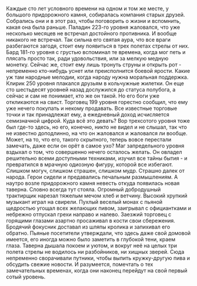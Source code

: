  Каждые сто лет условного времени на одном и том же месте, у большого придорожного камня, собиралась компания старых друзей. Собрались они и в этот раз, чтобы поговорить о жизни и вспомнить, какая она была раньше.
Паладин 223-го уровня жаловался, что уже несколько месяцев не встречал достойного противника. И вообще никакого не встречал. Так сильна его святая аура, что все враги разбегаются загодя, стоит ему появиться в трех полетах стрелы от них.
Бард 181-го уровня с грустью вспоминал те времена, когда мог петь и плясать просто так, ради удовольствия, или за мелкую медную монетку. Сейчас же, стоит ему лишь тронуть струны и открыть рот - непременно кто-нибудь уснет или преисполнится боевой ярости. Какие уж там народные мелодии, когда народу нужна моральная поддержка.
Клирик 250 уровня плакался друзьям в кольчужные жилетки. Он еще сто шестьдесят уровней назад дослужился до статуса полубога, а сейчас и сам не понимает, кто же он такой. Но его боги уже откликаются на свист.
Торговец 199 уровня горестно сообщил, что ему уже нечего покупать и некому продавать. Все известные торговые точки и так принадлежат ему, а ежедневный доход исчисляется семизначной цифрой. Куда всё это девать?
Вор трехсотого уровня тоже был где-то здесь, но его, конечно, никто не видел и не слышал, так что не известно доподлинно, на что он жаловался и жаловался ли вообще. Может, на то, что его, такого скрытного, теперь вовсе перестали замечать, даже если он орёт в самое ухо?
Маг запредельного уровня вздыхал о том, что совершенно нечего осталось желать. Он овладел решительно всеми доступными техниками, изучил все тайны бытия - и превратился в мрачную одиозную фигуру, которой все избегают. Слишком могуч, слишком страшен, слишком мудр. Страшно далек от народа.
Герои сидели и предавались печальным размышлениям.
А наутро возле придорожного камня невесть откуда появилась новая таверна. Словно всегда тут стояла.
Огромный добродушный трактирщик нарезал тяжелым мечом хлеб и ветчину. Высокий хрупкий музыкант играл на свирели. Пухлый веселый монах с пьяной щедростью угощал всех желающих пивом, заигрывал с официантками и небрежно отпускал грехи направо и налево. Заезжий торговец с горящими глазами азартно просаживал в кости свои сбережения. Бродячий фокусник доставал из шляпы кролика и запихивал его обратно. Пьяные посетители утверждали, что здесь даже свой домовой имеется, его иногда можно было заметить в глубокой тени, краем глаза. Таверна дышала покоем и уютом, и вокруг неё на целых три полета стрелы не водилось ни разбойников, ни хищных зверей. Сюда непременно сворачивали путники, чтобы выпить кружку-другую пива и обсудить свежие новости.
И разумеется, помечтать о тех замечательных временах, когда они наконец перейдут на свой первый сотый уровень.      
